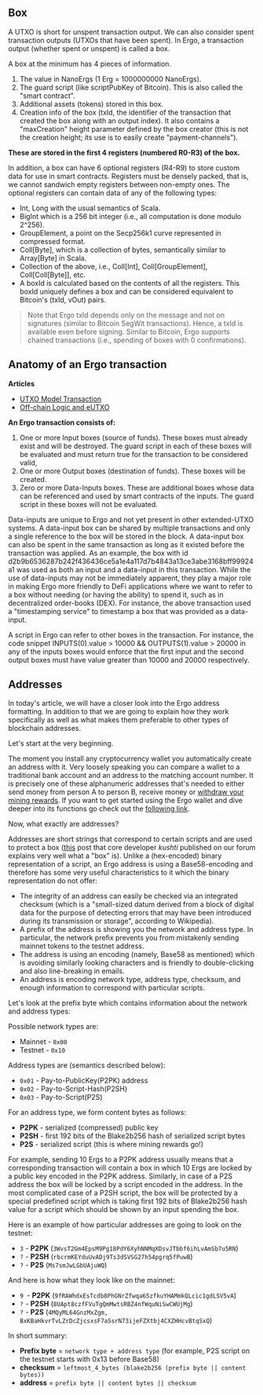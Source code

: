

## Box
A UTXO is short for unspent transaction output. We can also consider spent transaction outputs (UTXOs that have been spent). In Ergo, a transaction output (whether spent or unspent) is called a box.

A box at the minimum has 4 pieces of information.

1. The value in NanoErgs (1 Erg = 1000000000 NanoErgs).
2. The guard script (like scriptPubKey of Bitcoin). This is also called the "smart contract".
3. Additional assets (tokens) stored in this box.
4. Creation info of the box (txId, the identifier of the transaction that created the box along with an output index). It also contains a "maxCreation" height parameter defined by the box creator (this is not the creation height; its use is to easily create "payment-channels").

**These are stored in the first 4 registers (numbered R0-R3) of the box.**

In addition, a box can have 6 optional registers (R4-R9) to store custom data for use in smart contracts. Registers must be densely packed, that is, we cannot sandwich empty registers between non-empty ones. The optional registers can contain data of any of the following types:

- Int, Long with the usual semantics of Scala.
- BigInt which is a 256 bit integer (i.e., all computation is done modulo 2^256).
- GroupElement, a point on the Secp256k1 curve represented in compressed format.
- Coll[Byte], which is a collection of bytes, semantically similar to Array[Byte] in Scala.
- Collection of the above, i.e., Coll[Int], Coll[GroupElement], Coll[Coll[Byte]], etc.
- A boxId is calculated based on the contents of all the registers. This boxId uniquely defines a box and can be considered equivalent to Bitcoin's (txId, vOut) pairs.

>Note that Ergo txId depends only on the message and not on signatures (similar to Bitcoin SegWit transactions). Hence, a txId is available even before signing. Similar to Bitcoin, Ergo supports chained transactions (i.e., spending of boxes with 0 confirmations).

## Anatomy of an Ergo transaction

**Articles**

- [UTXO Model Transaction](https://ergoplatform.org/en/blog/2021-10-07-utxo-model-transaction/)
- [Off-chain Logic and eUTXO](https://ergoplatform.org/en/blog/2021-10-04-off-chain-logic-and-eutxo/)


**An Ergo transaction consists of:**

1. One or more Input boxes (source of funds). These boxes must already exist and will be destroyed. The guard script in each of these boxes will be evaluated and must return true for the transaction to be considered valid,
2. One or more Output boxes (destination of funds). These boxes will be created.
3. Zero or more Data-Inputs boxes. These are additional boxes whose data can be referenced and used by smart contracts of the inputs. The guard script in these boxes will not be evaluated.

Data-inputs are unique to Ergo and not yet present in other extended-UTXO systems. A data-input box can be shared by multiple transactions and only a single reference to the box will be stored in the block. A data-input box can also be spent in the same transaction as long as it existed before the transaction was applied. As an example, the box with id d2b9b6536287b242f436436ce5a1e4a117d7b4843a13ce3abe3168bff99924a1 was used as both an input and a data-input in this transaction. While the use of data-inputs may not be immediately apparent, they play a major role in making Ergo more friendly to DeFi applications where we want to refer to a box without needing (or having the ability) to spend it, such as in decentralized order-books (DEX). For instance, the above transaction used a "timestamping service" to timestamp a box that was provided as a data-input.

A script in Ergo can refer to other boxes in the transaction. For instance, the code snippet INPUTS(0).value > 10000 && OUTPUTS(1).value > 20000 in any of the inputs boxes would enforce that the first input and the second output boxes must have value greater than 10000 and 20000 respectively.



## Addresses

In today's article, we will have a closer look into the Ergo address formatting. In addition to that we are going to explain how they work specifically as well as what makes them preferable to other types of blockchain addresses.

Let's start at the very beginning.

The moment you install any cryptocurrency wallet you automatically create an address with it. Very loosely speaking you can compare a wallet to a traditional bank account and an address to the matching account number.
It is precisely one of these alphanumeric addresses that's needed to either send money from person A to person B, receive money or [withdraw your mining rewards](https://ergoplatform.org/en/blog/2019_07_03_mining_withdrawal/).
If you want to get started using the Ergo wallet and dive deeper into its functions go check out the [following link](https://ergoplatform.org/en/blog/2019_06_04_wallet-documentation/).

Now, what exactly are addresses?

Addresses are short strings that correspond to certain scripts and are used to protect a box ([this](https://www.ergoforum.org/t/ergo-terminology-a-box-and-a-register/32) post that core developer *kushti* published on our forum explains very well what a "box" is).
Unlike a (hex-encoded) binary representation of a script, an Ergo address is using a Base58-encoding and therefore has some very useful characteristics to it which the binary representation do not offer:

* The integrity of an address can easily be checked via an integrated checksum (which is a "small-sized datum derived from a block of digital data for the purpose of detecting errors that may have been introduced during its transmission or storage", according to Wikipedia).
* A prefix of the address is showing you the network and address type. In particular, the network prefix prevents you from mistakenly sending mainnet tokens to the testnet address.
* The address is using an encoding (namely, Base58 as mentioned) which is avoiding similarly looking characters and is friendly to double-clicking and also line-breaking in emails.
* An address is encoding network type, address type, checksum, and enough information to correspond with particular scripts.

Let's look at the prefix byte which contains information about the network and address types:

Possible network types are:

* Mainnet - `0x00`
* Testnet - `0x10`

Address types are (semantics described below):

* `0x01` - Pay-to-PublicKey(P2PK) address
* `0x02` - Pay-to-Script-Hash(P2SH)
* `0x03` - Pay-to-Script(P2S)


For an address type, we form content bytes as follows:

* **P2PK** - serialized (compressed) public key
* **P2SH** - first 192 bits of the Blake2b256 hash of serialized script bytes
* **P2S**  - serialized script (this is where mining rewards go!)

For example, sending 10 Ergs to a P2PK address usually means that a corresponding transaction will contain a box in which 10 Ergs are locked by a public key encoded in the P2PK address. Similarly,
in case of a P2S address the box will be locked by a script encoded in the address. In the most complicated case of a P2SH script, the box will be protected by a special predefined script which is taking first 192 bits of Blake2b256 hash  value for a script which should be shown by an input spending the box. 


Here is an example of how particular addresses are going to look on the testnet: 

* `3` - **P2PK** (`3WvsT2Gm4EpsM9Pg18PdY6XyhNNMqXDsvJTbbf6ihLvAmSb7u5RN`)
* `?` - **P2SH** (`rbcrmKEYduUvADj9Ts3dSVSG27h54pgrq5fPuwB`)
* `?` - **P2S** (`Ms7smJwLGbUAjuWQ`)

And here is how what they look like on the mainnet:

* `9 `- **P2PK** (`9fRAWhdxEsTcdb8PhGNrZfwqa65zfkuYHAMmkQLcic1gdLSV5vA`)
* `?` - **P2SH** (`8UApt8czfFVuTgQmMwtsRBZ4nfWquNiSwCWUjMg`)
* `?` - **P2S** (`4MQyML64GnzMxZgm, BxKBaHkvrTvLZrDcZjcsxsF7aSsrN73ijeFZXtbj4CXZHHcvBtqSxQ`)

In short summary:

* **Prefix byte** = `network type + address type` (for example, P2S script on the testnet starts with 0x13 before Base58)
* **checksum** = `leftmost_4_bytes (blake2b256 (prefix byte || content bytes))`
* **address** = `prefix byte || content bytes || checksum`
